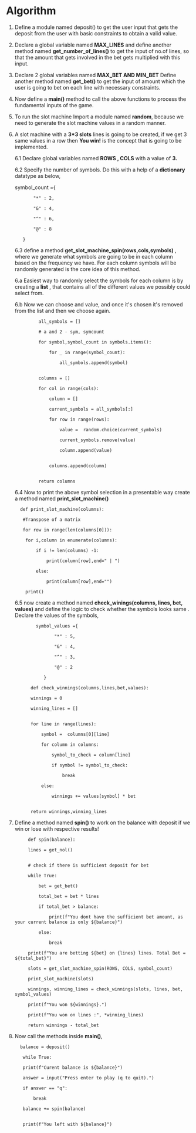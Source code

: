 # Algorithm

1. Define a module named deposit() to get the user input that gets the deposit from the user with basic constraints to obtain a valid value.

2. Declare a global variable named **MAX_LINES** and define another method named **get_number_of_lines()** to get the input of no.of lines, so that the amount that gets involved in the bet gets multiplied with this input.

3. Declare 2 global variables named **MAX_BET AND MIN_BET** Define another method named **get_bet()** to get the input of amount which the user is going to bet on each line with necessary constraints.

4. Now define a **main()** method to call the above functions to process the fundamental inputs of the game.

5. To run the slot machine Import a module named **random**, because we need to generate the slot machine values in a random manner.

6. A slot machine with a **3*3 slots** lines is going to be created, if we get 3 same values in a row then **You win!** is the concept that is going to be implemented.

   6.1 Declare global variables named **ROWS , COLS** with a value of **3.**

   6.2 Specify the number of symbols. Do this with a help of a **dictionary** datatype as below,

      symbol_count ={
   
              "*" : 2,
   
              "&" : 4,
   
              "^" : 6,
   
              "@" : 8
   
          }

     6.3 define a method **get_slot_machine_spin(rows,cols,symbols)** , where we generate what symbols are going to be in each column    
        based on the frequency we have. For each column symbols will be randomly generated is the core idea of this method.

     6.a Easiest way to randomly select the symbols for each column is by creating a **list** , that contains all of the different                  values we possibly could select from.

     6.b Now we can choose and value, and once it's chosen it's removed from the list and then we choose again.

                all_symbols = []
   
                # a and 2 - sym, symcount
   
                for symbol,symbol_count in symbols.items():
   
                    for _ in range(symbol_count):
   
                        all_symbols.append(symbol)
   
            
                columns = []
   
                for col in range(cols):
   
                    column = []
   
                    current_symbols = all_symbols[:]
   
                    for row in range(rows):
   
                        value =  random.choice(current_symbols)
   
                        current_symbols.remove(value)
   
                        column.append(value)
   
            
                    columns.append(column)

            
                return columns

   6.4 Now to print the above symbol selection in a presentable way create a method named **print_slot_machine()**

         def print_slot_machine(columns):

          #Transpose of a matrix
   
          for row in range(len(columns[0])):
   
           for i,column in enumerate(columns):
   
               if i != len(columns) -1:
   
                   print(column[row],end=" | ")
   
               else:
   
                   print(column[row],end="")
   
           print()

    6.5 now create a method named **check_winings(columns, lines, bet, values)** and define the logic to check whether the symbols looks         same . Declare the values of the symbols,

               symbol_values ={
            
                      "*" : 5,
            
                      "&" : 4,
            
                      "^" : 3,
            
                      "@" : 2
            
                  }
         
             def check_winnings(columns,lines,bet,values):
            
             winnings = 0
            
             winning_lines = []
            
         
             for line in range(lines):
            
                 symbol =  columns[0][line]
            
                 for column in columns:
            
                     symbol_to_check = column[line]
            
                     if symbol != symbol_to_check:
            
                         break
            
                 else:
            
                     winnings += values[symbol] * bet
            
         
             return winnings,winning_lines


 7. Define a method named **spin()** to work on the balance with deposit if we win or lose with respective results!

             def spin(balance):
    
             lines = get_nol()
    
         
             # check if there is sufficient deposit for bet
    
             while True:
    
                 bet = get_bet()
         
                 total_bet = bet * lines
         
                 if total_bet > balance:
    
                     print(f"You dont have the sufficient bet amount, as your current balance is only ${balance}")
    
                 else:
    
                     break
         
             print(f"You are betting ${bet} on {lines} lines. Total Bet = ${total_bet}")
         
             slots = get_slot_machine_spin(ROWS, COLS, symbol_count)
         
             print_slot_machine(slots)
         
             winnings, winning_lines = check_winnings(slots, lines, bet, symbol_values)
         
             print(f"You won ${winnings}.")
    
             print(f"You won on lines :", *winning_lines)
         
             return winnings - total_bet

 
 
 8. Now call the methods inside **main()**,

          balance = deposit()
    
           while True:
    
           print(f"Curent balance is ${balance}")
    
           answer = input("Press enter to play (q to quit).")
    
           if answer == "q":
    
               break
    
           balance += spin(balance)

   
           print(f"You left with ${balance}")






             

   
 
